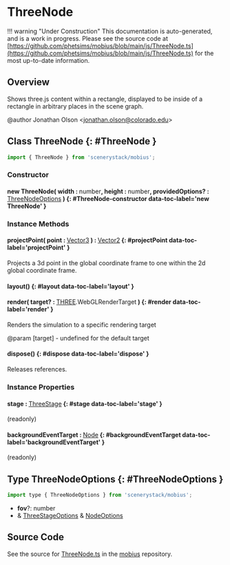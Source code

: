 # ThreeNode

!!! warning "Under Construction"
    This documentation is auto-generated, and is a work in progress. Please see the source code at
    [https://github.com/phetsims/mobius/blob/main/js/ThreeNode.ts](https://github.com/phetsims/mobius/blob/main/js/ThreeNode.ts) for the most up-to-date information.

## Overview

Shows three.js content within a rectangle, displayed to be inside of a rectangle in arbitrary places in the scene
graph.

@author Jonathan Olson &lt;jonathan.olson@colorado.edu&gt;

## Class ThreeNode {: #ThreeNode }


```js
import { ThreeNode } from 'scenerystack/mobius';
```
### Constructor

#### new ThreeNode( width : <span style="font-weight: 400;"><span style="color: hsla(calc(var(--md-hue) + 180deg),80%,40%,1);">number</span></span>, height : <span style="font-weight: 400;"><span style="color: hsla(calc(var(--md-hue) + 180deg),80%,40%,1);">number</span></span>, providedOptions? : <span style="font-weight: 400;">[ThreeNodeOptions](../mobius/ThreeNode.md#ThreeNodeOptions)</span> ) {: #ThreeNode-constructor data-toc-label='new ThreeNode' }

### Instance Methods

#### projectPoint( point : <span style="font-weight: 400;">[Vector3](../dot/Vector3.md)</span> ) : <span style="font-weight: 400;">[Vector2](../dot/Vector2.md)</span> {: #projectPoint data-toc-label='projectPoint' }

Projects a 3d point in the global coordinate frame to one within the 2d global coordinate frame.

#### layout() {: #layout data-toc-label='layout' }

#### render( target? : <span style="font-weight: 400;">[THREE](../mobius/THREE.md).WebGLRenderTarget</span> ) {: #render data-toc-label='render' }

Renders the simulation to a specific rendering target

@param [target] - undefined for the default target

#### dispose() {: #dispose data-toc-label='dispose' }

Releases references.

### Instance Properties

#### stage : <span style="font-weight: 400;">[ThreeStage](../mobius/ThreeStage.md)</span> {: #stage data-toc-label='stage' }

(readonly)

#### backgroundEventTarget : <span style="font-weight: 400;">[Node](../scenery/Node.md)</span> {: #backgroundEventTarget data-toc-label='backgroundEventTarget' }

(readonly)



## Type ThreeNodeOptions {: #ThreeNodeOptions }


```js
import type { ThreeNodeOptions } from 'scenerystack/mobius';
```


- **fov**?: <span style="color: hsla(calc(var(--md-hue) + 180deg),80%,40%,1);">number</span>
- &amp; [ThreeStageOptions](../mobius/ThreeStage.md#ThreeStageOptions) &amp; [NodeOptions](../scenery/Node.md#NodeOptions)




## Source Code

See the source for [ThreeNode.ts](https://github.com/phetsims/mobius/blob/main/js/ThreeNode.ts) in the [mobius](https://github.com/phetsims/mobius) repository.
